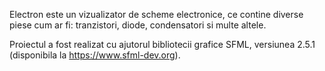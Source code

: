 Electron este un vizualizator de scheme electronice, ce contine diverse piese cum ar fi: tranzistori, diode, condensatori si multe altele.

Proiectul a fost realizat cu ajutorul bibliotecii grafice SFML, versiunea 2.5.1 (disponibila la https://www.sfml-dev.org).